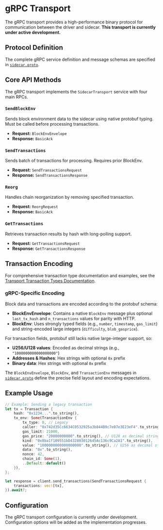 # gRPC Transport

The gRPC transport provides a high-performance binary protocol for communication between the driver and sidecar. **This transport is currently under active development.**

## Protocol Definition

The complete gRPC service definition and message schemas are specified in [`sidecar.proto`](sidecar.proto).

## Core API Methods

The gRPC transport implements the `SidecarTransport` service with four main RPCs.

### `SendBlockEnv`

Sends block environment data to the sidecar using native protobuf typing. Must be called before processing transactions.

- **Request:** `BlockEnvEnvelope`
- **Response:** `BasicAck`

### `SendTransactions`

Sends batch of transactions for processing. Requires prior BlockEnv.

- **Request:** `SendTransactionsRequest`
- **Response:** `SendTransactionsResponse`

### `Reorg`

Handles chain reorganization by removing specified transaction.

- **Request:** `ReorgRequest`
- **Response:** `BasicAck`

### `GetTransactions`

Retrieves transaction results by hash with long-polling support.

- **Request:** `GetTransactionsRequest`
- **Response:** `GetTransactionsResponse`

## Transaction Encoding

For comprehensive transaction type documentation and examples, see the [Transport Transaction Types Documentation](../README.md#transaction-types).

### gRPC-Specific Encoding

Block data and transactions are encoded according to the protobuf schema:

- **BlockEnvEnvelope**: Contains a native `BlockEnv` message plus optional `last_tx_hash` and `n_transactions` values for parity with HTTP.
- **BlockEnv**: Uses strongly typed fields (e.g., `number`, `timestamp`, `gas_limit`) and string-encoded large integers (`difficulty`, `blob_gasprice`).

For transaction fields, protobuf still lacks native large-integer support, so:

- **U256/U128 values**: Encoded as decimal strings (e.g., `"1000000000000000000"`)
- **Addresses & Hashes**: Hex strings with optional `0x` prefix
- **Binary data**: Hex strings with optional `0x` prefix

The `BlockEnvEnvelope`, `BlockEnv`, and `TransactionEnv` messages in [`sidecar.proto`](sidecar.proto) define the precise field layout and encoding expectations.

## Example Usage

```rust
// Example: Sending a legacy transaction
let tx = Transaction {
    hash: "0x1234...".to_string(),
    tx_env: Some(TransactionEnv {
        tx_type: 0, // Legacy
        caller: "0x742d35Cc6634C0532925a3b844B9c7e07e3E23eF4".to_string(),
        gas_limit: 21000,
        gas_price: "20000000000".to_string(), // U128 as decimal string
        kind: "0x8ba1f109551bD432803012645Ac136c9Ca2A1".to_string(),
        value: "1000000000000000000".to_string(), // U256 as decimal string
        data: "0x".to_string(),
        nonce: 42,
        chain_id: Some(1),
        ..Default::default()
    }),
};

let response = client.send_transactions(SendTransactionsRequest {
    transactions: vec![tx],
}).await?;
```

## Configuration

The gRPC transport configuration is currently under development. Configuration options will be added as the implementation progresses.

